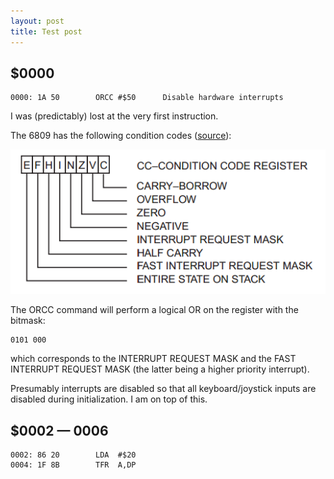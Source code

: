 ```yaml
---
layout: post
title: Test post
---
```


## $0000

```
0000: 1A 50        ORCC #$50      Disable hardware interrupts
```

I was (predictably) lost at the very first instruction.

The 6809 has the following condition codes ([source](http://retro.co.za/6809/documents/Byte_6809_Articles.pdf "source")):

![Condition codes register for the 6809](https://raw.githubusercontent.com/gavinschultz/gavinschultz.github.io/master/images/6809_condition_code_register.png "6809 Condition Codes Register")

The ORCC command will perform a logical OR on the register with the bitmask:

```
0101 000
```

which corresponds to the INTERRUPT REQUEST MASK and the FAST INTERRUPT REQUEST MASK (the latter being a higher priority interrupt).

Presumably interrupts are disabled so that all keyboard/joystick inputs are disabled during initialization. I am on top of this.

## $0002 — 0006
```
0002: 86 20        LDA  #$20      
0004: 1F 8B        TFR  A,DP      
```

